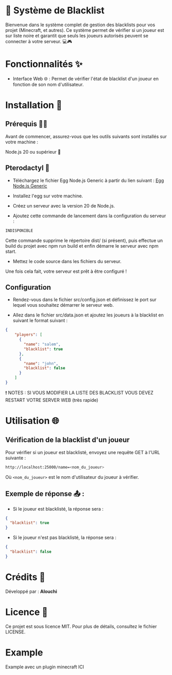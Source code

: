 # 🛑 Système de Blacklist

Bienvenue dans le système complet de gestion des blacklists pour vos projet (Minecraft, et autres). Ce système permet de vérifier si un joueur est sur liste noire et garantit que seuls les joueurs autorisés peuvent se connecter à votre serveur. 💻🎮

# Fonctionnalités ✨
- Interface Web 🌐 : Permet de vérifier l'état de blacklist d'un joueur en fonction de son nom d'utilisateur.

# Installation 🔧

## Prérequis 🧑‍💻

Avant de commencer, assurez-vous que les outils suivants sont installés sur votre machine :

Node.js 20 ou supérieur 🌱

## Pterodactyl 🦃

- Téléchargez le fichier Egg Node.js Generic à partir du lien suivant :
[Egg Node.js Generic](<https://github.com/pelican-eggs/eggs/blob/master/generic/nodejs/egg-node-js-generic.json>)

- Installez l'egg sur votre machine.

- Créez un serveur avec la version 20 de Node.js.

- Ajoutez cette commande de lancement dans la configuration du serveur :

```bash
INDISPONIBLE
```

Cette commande supprime le répertoire dist/ (si présent), puis effectue un build du projet avec npm run build et enfin démarre le serveur avec npm start.

- Mettez le code source dans les fichiers du serveur.

Une fois cela fait, votre serveur est prêt à être configuré !

## Configuration

- Rendez-vous dans le fichier src/config.json et définissez le port sur lequel vous souhaitez démarrer le serveur web.

- Allez dans le fichier src/data.json et ajoutez les joueurs à la blacklist en suivant le format suivant :

```json
{
    "players": [
      {
        "name": "salem",
        "blacklist": true
      },
      {
        "name": "john",
        "blacklist": false
      }
    ]
}
```

❗ NOTES : SI VOUS MODIFIER LA LISTE DES BLACKLIST VOUS DEVEZ RESTART VOTRE SERVER WEB (très rapide)

# Utilisation 🌐

## Vérification de la blacklist d'un joueur

Pour vérifier si un joueur est blacklisté, envoyez une requête GET à l'URL suivante :

```bash
http://localhost:25000/name=<nom_du_joueur>
```

Où `<nom_du_joueur>` est le nom d'utilisateur du joueur à vérifier.

## Exemple de réponse 📤 :

- Si le joueur est blacklisté, la réponse sera :

```json
{
  "blacklist": true
}
```

- Si le joueur n'est pas blacklisté, la réponse sera :

```json
{
  "blacklist": false
}
```

# Crédits 🎉

Développé par : **Alouchi**

# Licence 📜

Ce projet est sous licence MIT. Pour plus de détails, consultez le fichier LICENSE.

# Example

Example avec un plugin minecraft ICI

